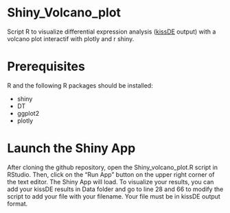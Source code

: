 # Shiny_Volcano_plot
Script R to visualize differential expression analysis ([kissDE](https://www.bioconductor.org/packages/release/bioc/html/kissDE.html) output) with a volcano plot interactif with plotly and r shiny.


# Prerequisites

R and the following R packages should be installed:

- shiny
- DT
- ggplot2
- plotly

# Launch the Shiny App

After cloning the github repository, open the Shiny_volcano_plot.R script in RStudio. 
Then, click on the “Run App” button on the upper right corner of the text editor. The Shiny App will load.
To visualize your results, you can add your kissDE results in Data folder and go to line 28 and 66 to modify the script to add your file with your filename.
Your file must be in kissDE output format.
